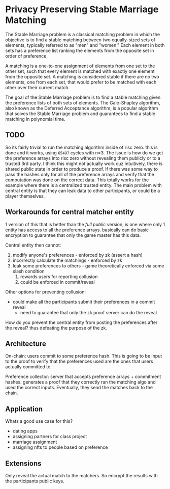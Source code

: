 # Privacy Preserving Stable Marriage Matching

The Stable Marriage problem is a classical matching problem in which the objective is to find a stable matching between two equally-sized sets of elements, typically referred to as "men" and "women." Each element in both sets has a preference list ranking the elements from the opposite set in order of preference.

A matching is a one-to-one assignment of elements from one set to the other set, such that every element is matched with exactly one element from the opposite set. A matching is considered stable if there are no two elements, one from each set, that would prefer to be matched with each other over their current match.

The goal of the Stable Marriage problem is to find a stable matching given the preference lists of both sets of elements. The Gale-Shapley algorithm, also known as the Deferred Acceptance algorithm, is a popular algorithm that solves the Stable Marriage problem and guarantees to find a stable matching in polynomial time.

## TODO

So its fairly trivial to run the matching algorithm inside of risc zero. this is done and it works, using `65487` cycles with n=3. The issue is how do we get the preference arrays into risc zero without revealing them publicly or to a trusted 3rd party. I think this might not actually work cuz intuitively, there is shared public state in order to produce a proof. If there was some way to pass the hashes only for all of the preference arrays and verify that the computation was done on the correct data. This totally works for the example where there is a centralized trusted entity. The main problem with central entity is that they can leak data to other participants, or could be a player themselves.

## Workarounds for central matcher entity

1 version of this that is better than the *full public* version, is one where only 1 entity has access to all the preference arrays. basically can do basic encryption to guarantee that only the game master has this data.

Central entity then cannot:

1. modify anyone's preferences - enforced by zk (assert a hash)
2. incorrectly calculate the matchings - enforced by zk
3. leak some preferences to others - game theoretically enforced via some slash condition
    1. rewards users for reporting collusion
    2. could be enforced in commit/reveal

Other options for preventing collusion:

- could make all the participants submit their preferences in a commit reveal
  - need to guarantee that only the zk proof server can do the reveal

How do you prevent the central entity from posting the preferences after the reveal? thus defeating the purpose of the zk.

## Architecture

On-chain: users commit to some preference hash. This is going to be input to the proof to verify that the preferences used are the ones that users actually committed to.

Preference collector: server that accepts preference arrays + commitment hashes. generates a proof that they correctly ran the matching algo and used the correct inputs. Eventually, they send the matches back to the chain.

## Application

Whats a good use case for this?

- dating apps
- assigning partners for class project
- marriage assignment
- assigning nfts to people based on preference

## Extensions

Only reveal the actual match to the matchers. So encrypt the results with the participants public keys.
